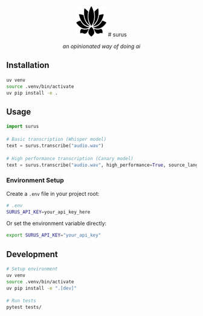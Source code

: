<div align="center">
  <img src="public/icon.png" alt="icon" width="80" height="80">
  # surus
  
  *an opinionated way of doing ai*
</div>


## Installation

```bash
uv venv
source .venv/bin/activate
uv pip install -e .
```

## Usage

```python
import surus

# Basic transcription (Whisper model)
text = surus.transcribe("audio.wav")

# High performance transcription (Canary model) 
text = surus.transcribe("audio.wav", high_performance=True, source_lang="es")
```

### Environment Setup

Create a `.env` file in your project root:

```bash
# .env
SURUS_API_KEY=your_api_key_here
```

Or set the environment variable directly:
```bash
export SURUS_API_KEY="your_api_key"
```

## Development

```bash
# Setup environment
uv venv
source .venv/bin/activate
uv pip install -e ".[dev]"

# Run tests
pytest tests/
```